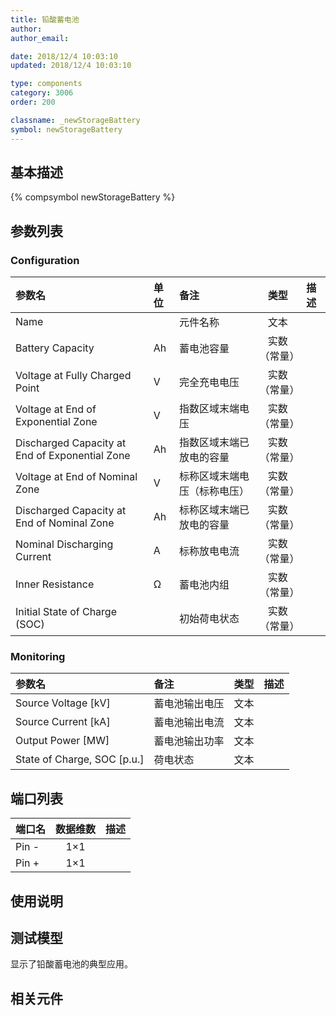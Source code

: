 ```yaml
---
title: 铅酸蓄电池
author: 
author_email:

date: 2018/12/4 10:03:10
updated: 2018/12/4 10:03:10

type: components
category: 3006
order: 200

classname: _newStorageBattery
symbol: newStorageBattery
---
```

## 基本描述
{% compsymbol newStorageBattery %}

## 参数列表
### Configuration
| 参数名 | 单位 | 备注 | 类型 | 描述 |
| :--- | :--- | :--- | :--: | :--- |
| Name |  | 元件名称 | 文本 |  |
| Battery Capacity | Ah | 蓄电池容量 | 实数（常量） |  |
| Voltage at Fully Charged Point | V | 完全充电电压 | 实数（常量） |  |
| Voltage at End of Exponential Zone | V | 指数区域末端电压 | 实数（常量） |  |
| Discharged Capacity at End of Exponential Zone | Ah | 指数区域末端已放电的容量 | 实数（常量） |  |
| Voltage at End of Nominal Zone | V | 标称区域末端电压（标称电压） | 实数（常量） |  |
| Discharged Capacity at End of Nominal Zone | Ah | 标称区域末端已放电的容量 | 实数（常量） |  |
| Nominal Discharging Current | A | 标称放电电流 | 实数（常量） |  |
| Inner Resistance | Ω | 蓄电池内组 | 实数（常量） |  |
| Initial State of Charge (SOC) |  | 初始荷电状态 | 实数（常量） |  |

### Monitoring
| 参数名 | 备注 | 类型 | 描述 |
| :--- | :--- | :--: | :--- |
| Source Voltage \[kV\] | 蓄电池输出电压 | 文本 |  |
| Source Current \[kA\] | 蓄电池输出电流 | 文本 |  |
| Output Power \[MW\] | 蓄电池输出功率 | 文本 |  |
| State of Charge, SOC \[p.u.\] | 荷电状态 | 文本 |  |


## 端口列表

| 端口名 | 数据维数 | 描述 |
| :--- | :--:  | :--- |
| Pin - | 1×1 | |                   
| Pin + | 1×1 | |                   

## 使用说明


## 测试模型
[<test name>](<test link>)显示了铅酸蓄电池的典型应用。

## 相关元件



